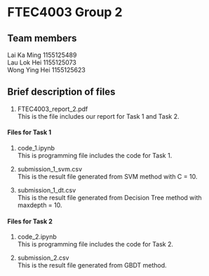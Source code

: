 # FTEC4003 Group 2

## Team members
Lai Ka Ming 		1155125489  
Lau Lok Hei 		1155125073  
Wong Ying Hei 	1155125623  

## Brief description of files
1. FTEC4003_report_2.pdf <br>
This is the file includes our report for Task 1 and Task 2.


#### Files for Task 1
1. code_1.ipynb <br>
  This is programming file includes the code for Task 1.

2. submission_1_svm.csv <br>
  This is the result file generated from SVM method with C = 10.


3. submission_1_dt.csv <br>
  This is the result file generated from Decision Tree method with maxdepth = 10.


#### Files for Task 2
1. code_2.ipynb <br>
  This is programming file includes the code for Task 2. 


2. submission_2.csv <br>
  This is the result file generated from GBDT method. 


